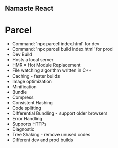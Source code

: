 ## Namaste React

# Parcel

- Command: 'npx parcel index.html' for dev
- Command: 'npx parcel build index.html' for prod
- Dev Build
- Hosts a local server
- HMR = Hot Module Replacement
- File watching algorithm written in C++
- Caching - faster builds
- Image optimization
- Minification
- Bundle
- Compress
- Consistent Hashing
- Code splitting
- Differential Bundling - support older browsers
- Error Handling
- Supports HTTPs
- Diagnostic
- Tree Shaking - remove unused codes
- Different dev and prod builds
